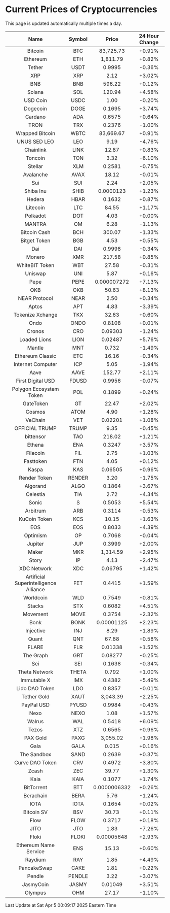 # Current Prices of Cryptocurrencies
This page is updated automatically multiple times a day.

| Name | Symbol | Price | 24 Hour Change |
| :---: |:---:| :---: | :---: |
| Bitcoin | BTC | 83,725.73 | +0.91% |
| Ethereum | ETH | 1,811.79 | +0.82% |
| Tether | USDT | 0.9995 | -0.36% |
| XRP | XRP | 2.12 | +3.02% |
| BNB | BNB | 596.22 | +0.12% |
| Solana | SOL | 120.94 | +4.58% |
| USD Coin | USDC | 1.00 | -0.20% |
| Dogecoin | DOGE | 0.1695 | +3.74% |
| Cardano | ADA | 0.6575 | +0.64% |
| TRON | TRX | 0.2376 | -1.00% |
| Wrapped Bitcoin | WBTC | 83,669.67 | +0.91% |
| UNUS SED LEO | LEO | 9.19 | -4.76% |
| Chainlink | LINK | 12.87 | +0.83% |
| Toncoin | TON | 3.32 | -6.10% |
| Stellar | XLM | 0.2581 | -0.75% |
| Avalanche | AVAX | 18.12 | -0.01% |
| Sui | SUI | 2.24 | +2.05% |
| Shiba Inu | SHIB | 0.0000123 | +1.23% |
| Hedera | HBAR | 0.1632 | +0.87% |
| Litecoin | LTC | 84.55 | +1.17% |
| Polkadot | DOT | 4.03 | +0.00% |
| MANTRA | OM | 6.28 | -1.13% |
| Bitcoin Cash | BCH | 300.07 | -1.33% |
| Bitget Token | BGB | 4.53 | +0.55% |
| Dai | DAI | 0.9998 | -0.34% |
| Monero | XMR | 217.58 | +0.85% |
| WhiteBIT Token | WBT | 27.58 | -0.31% |
| Uniswap | UNI | 5.87 | +0.16% |
| Pepe | PEPE | 0.000007272 | +7.13% |
| OKB | OKB | 50.63 | +8.13% |
| NEAR Protocol | NEAR | 2.50 | +0.34% |
| Aptos | APT | 4.83 | -3.39% |
| Tokenize Xchange | TKX | 32.63 | +0.60% |
| Ondo | ONDO | 0.8108 | +0.01% |
| Cronos | CRO | 0.09303 | -1.24% |
| Loaded Lions | LION | 0.02487 | +5.76% |
| Mantle | MNT | 0.732 | -1.49% |
| Ethereum Classic | ETC | 16.16 | -0.34% |
| Internet Computer | ICP | 5.05 | -1.94% |
| Aave | AAVE | 152.77 | +2.11% |
| First Digital USD | FDUSD | 0.9956 | -0.07% |
| Polygon Ecosystem Token | POL | 0.1899 | +0.24% |
| GateToken | GT | 22.47 | +2.02% |
| Cosmos | ATOM | 4.90 | +1.28% |
| VeChain | VET | 0.02201 | +1.08% |
| OFFICIAL TRUMP | TRUMP | 9.35 | -0.45% |
| bittensor | TAO | 218.02 | +1.21% |
| Ethena | ENA | 0.3247 | +3.57% |
| Filecoin | FIL | 2.75 | +1.03% |
| Fasttoken | FTN | 4.05 | +0.12% |
| Kaspa | KAS | 0.06505 | +0.96% |
| Render Token | RENDER | 3.20 | -1.75% |
| Algorand | ALGO | 0.1864 | +3.67% |
| Celestia | TIA | 2.72 | -4.34% |
| Sonic | S | 0.5053 | +5.54% |
| Arbitrum | ARB | 0.3114 | -0.53% |
| KuCoin Token | KCS | 10.15 | -1.63% |
| EOS | EOS | 0.8033 | -4.39% |
| Optimism | OP | 0.7068 | -0.04% |
| Jupiter | JUP | 0.3999 | +2.00% |
| Maker | MKR | 1,314.59 | +2.95% |
| Story | IP | 4.13 | -2.47% |
| XDC Network | XDC | 0.06795 | +1.42% |
| Artificial Superintelligence Alliance | FET | 0.4415 | +1.59% |
| Worldcoin | WLD | 0.7549 | -0.81% |
| Stacks | STX | 0.6082 | +4.51% |
| Movement | MOVE | 0.3754 | -2.32% |
| Bonk | BONK | 0.00001125 | +2.23% |
| Injective | INJ | 8.29 | -1.89% |
| Quant | QNT | 67.88 | -0.58% |
| FLARE | FLR | 0.01338 | +1.52% |
| The Graph | GRT | 0.08277 | -0.25% |
| Sei | SEI | 0.1638 | -0.34% |
| Theta Network | THETA | 0.792 | +1.00% |
| Immutable X | IMX | 0.4382 | -5.49% |
| Lido DAO Token | LDO | 0.8357 | -0.01% |
| Tether Gold | XAUT | 3,043.39 | -2.25% |
| PayPal USD | PYUSD | 0.9984 | -0.43% |
| Nexo | NEXO | 1.08 | +1.57% |
| Walrus | WAL | 0.5418 | +6.09% |
| Tezos | XTZ | 0.6565 | +0.96% |
| PAX Gold | PAXG | 3,055.02 | -1.98% |
| Gala | GALA | 0.015 | +0.16% |
| The Sandbox | SAND | 0.2639 | +0.37% |
| Curve DAO Token | CRV | 0.4972 | -3.80% |
| Zcash | ZEC | 39.77 | +1.30% |
| Kaia | KAIA | 0.1077 | +1.74% |
| BitTorrent | BTT | 0.0000006332 | +0.26% |
| Berachain | BERA | 5.76 | -1.24% |
| IOTA | IOTA | 0.1654 | +0.02% |
| Bitcoin SV | BSV | 30.73 | +0.11% |
| Flow | FLOW | 0.3717 | +0.18% |
| JITO | JTO | 1.83 | -7.26% |
| Floki | FLOKI | 0.00005648 | +2.93% |
| Ethereum Name Service | ENS | 15.13 | +0.60% |
| Raydium | RAY | 1.85 | +4.49% |
| PancakeSwap | CAKE | 1.81 | +0.22% |
| Pendle | PENDLE | 3.22 | +3.07% |
| JasmyCoin | JASMY | 0.01049 | +3.51% |
| Olympus | OHM | 27.17 | -1.10% |

Last Update at Sat Apr  5 00:09:17 2025 Eastern Time